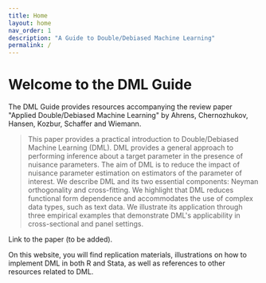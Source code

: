 ```yaml
---
title: Home
layout: home
nav_order: 1
description: "A Guide to Double/Debiased Machine Learning"
permalink: /
---
```


# Welcome to the DML Guide

The DML Guide provides resources accompanying the review paper "Applied Double/Debiased Machine Learning" by Ahrens, Chernozhukov, Hansen, Kozbur, Schaffer and Wiemann.

> This paper provides a practical introduction to Double/Debiased Machine Learning (DML). DML provides a general approach to performing inference about a target parameter in the presence of nuisance parameters. The aim of DML is to reduce the impact of nuisance parameter estimation on estimators of the parameter of interest. We describe DML and its two essential components: Neyman orthogonality and cross-fitting. We highlight that DML reduces functional form dependence and accommodates the use of complex data types, such as text data. We illustrate its application through three empirical examples that demonstrate DML's applicability in cross-sectional and panel settings.

Link to the paper (to be added).

On this website, you will find replication materials, illustrations on how to implement DML in both R and Stata, as well as references to other resources related to DML. 